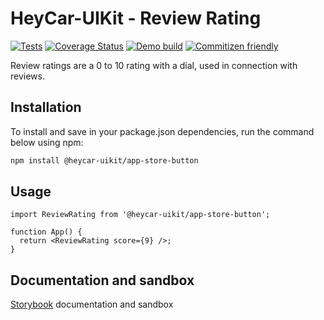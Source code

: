 # HeyCar-UIKit - Review Rating

[![Tests](https://github.com/hey-car/heycar-uikit/actions/workflows/build.yml/badge.svg)](https://github.com/hey-car/heycar-uikit/actions/workflows/build.yml)
[![Coverage Status](https://coveralls.io/repos/github/hey-car/heycar-uikit/badge.svg)](https://coveralls.io/github/hey-car/heycar-uikit)
[![Demo build](https://github.com/hey-car/heycar-uikit/actions/workflows/main.yml/badge.svg)](https://github.com/hey-car/heycar-uikit/actions/workflows/main.yml)
[![Commitizen friendly](https://img.shields.io/badge/commitizen-friendly-brightgreen.svg)](http://commitizen.github.io/cz-cli/)

Review ratings are a 0 to 10 rating with a dial, used in connection with reviews.

## Installation

To install and save in your package.json dependencies, run the command below using npm:

```bash
npm install @heycar-uikit/app-store-button
```

## Usage

```tsx
import ReviewRating from '@heycar-uikit/app-store-button';

function App() {
  return <ReviewRating score={9} />;
}
```

## Documentation and sandbox

[Storybook](https://hey-car.github.io/heycar-uikit/main/?path=/docs/components-molecules-appstorebutton--app-store-button) documentation and sandbox
